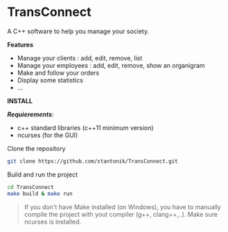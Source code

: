 # TransConnect

A C++ software to help you manage your society.

**Features**
- Manage your clients : add, edit, remove, list
- Manage your employees : add, edit, remove, show an organigram
- Make and follow your orders
- Display some statistics
- ...

**INSTALL**

***Requierements***:
- c++ standard libraries (c++11 minimum version)
- ncurses (for the GUI)

Clone the repository
```bash
git clone https://github.com/stantonik/TransConnect.git
```

Build and run the project
```bash
cd TransConnect
make build & make run
```

> If you don't have Make installed (on Windows), you have to manually compile the project with yout compiler (g++, clang++,..). Make sure ncurses is installed.

